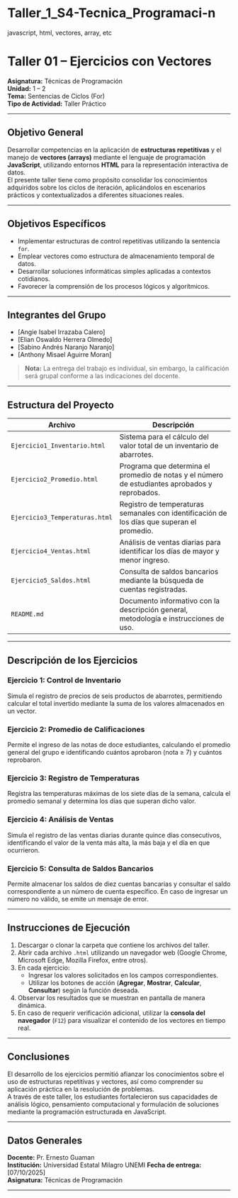 # Taller_1_S4-Tecnica_Programaci-n
javascript, html, vectores, array, etc
# Taller 01 – Ejercicios con Vectores  
**Asignatura:** Técnicas de Programación  
**Unidad:** 1 – 2  
**Tema:** Sentencias de Ciclos (For)  
**Tipo de Actividad:** Taller Práctico  

---

## Objetivo General
Desarrollar competencias en la aplicación de **estructuras repetitivas** y el manejo de **vectores (arrays)** mediante el lenguaje de programación **JavaScript**, utilizando entornos **HTML** para la representación interactiva de datos.  
El presente taller tiene como propósito consolidar los conocimientos adquiridos sobre los ciclos de iteración, aplicándolos en escenarios prácticos y contextualizados a diferentes situaciones reales.

---

## Objetivos Específicos
- Implementar estructuras de control repetitivas utilizando la sentencia `for`.  
- Emplear vectores como estructura de almacenamiento temporal de datos.  
- Desarrollar soluciones informáticas simples aplicadas a contextos cotidianos.  
- Favorecer la comprensión de los procesos lógicos y algorítmicos.  

---

## Integrantes del Grupo
- [Angie Isabel Irrazaba Calero]  
- [Elian Oswaldo Herrera Olmedo]  
- [Sabino Andrés Naranjo Naranjo]  
- [Anthony Misael Aguirre Moran]  

> **Nota:** La entrega del trabajo es individual, sin embargo, la calificación será grupal conforme a las indicaciones del docente.

---

## Estructura del Proyecto

| Archivo | Descripción |
|----------|-------------|
| `Ejercicio1_Inventario.html` | Sistema para el cálculo del valor total de un inventario de abarrotes. |
| `Ejercicio2_Promedio.html` | Programa que determina el promedio de notas y el número de estudiantes aprobados y reprobados. |
| `Ejercicio3_Temperaturas.html` | Registro de temperaturas semanales con identificación de los días que superan el promedio. |
| `Ejercicio4_Ventas.html` | Análisis de ventas diarias para identificar los días de mayor y menor ingreso. |
| `Ejercicio5_Saldos.html` | Consulta de saldos bancarios mediante la búsqueda de cuentas registradas. |
| `README.md` | Documento informativo con la descripción general, metodología e instrucciones de uso. |

---

## Descripción de los Ejercicios

### **Ejercicio 1: Control de Inventario**
Simula el registro de precios de seis productos de abarrotes, permitiendo calcular el total invertido mediante la suma de los valores almacenados en un vector.

### **Ejercicio 2: Promedio de Calificaciones**
Permite el ingreso de las notas de doce estudiantes, calculando el promedio general del grupo e identificando cuántos aprobaron (nota ≥ 7) y cuántos reprobaron.

### **Ejercicio 3: Registro de Temperaturas**
Registra las temperaturas máximas de los siete días de la semana, calcula el promedio semanal y determina los días que superan dicho valor.

### **Ejercicio 4: Análisis de Ventas**
Simula el registro de las ventas diarias durante quince días consecutivos, identificando el valor de la venta más alta, la más baja y el día en que ocurrieron.

### **Ejercicio 5: Consulta de Saldos Bancarios**
Permite almacenar los saldos de diez cuentas bancarias y consultar el saldo correspondiente a un número de cuenta específico. En caso de ingresar un número no válido, se emite un mensaje de error.

---

## Instrucciones de Ejecución

1. Descargar o clonar la carpeta que contiene los archivos del taller.  
2. Abrir cada archivo `.html` utilizando un navegador web (Google Chrome, Microsoft Edge, Mozilla Firefox, entre otros).  
3. En cada ejercicio:
   - Ingresar los valores solicitados en los campos correspondientes.  
   - Utilizar los botones de acción (**Agregar**, **Mostrar**, **Calcular**, **Consultar**) según la función deseada.  
4. Observar los resultados que se muestran en pantalla de manera dinámica.  
5. En caso de requerir verificación adicional, utilizar la **consola del navegador** (`F12`) para visualizar el contenido de los vectores en tiempo real. 

---

## Conclusiones
El desarrollo de los ejercicios permitió afianzar los conocimientos sobre el uso de estructuras repetitivas y vectores, así como comprender su aplicación práctica en la resolución de problemas.  
A través de este taller, los estudiantes fortalecieron sus capacidades de análisis lógico, pensamiento computacional y formulación de soluciones mediante la programación estructurada en JavaScript.

---

## Datos Generales 
**Docente:** Pr. Ernesto Guaman  
**Institución:** Universidad Estatal Milagro UNEMI
**Fecha de entrega:** [07/10/2025]  
**Asignatura:** Técnicas de Programación  

---
